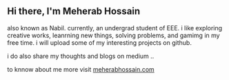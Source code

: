 ## Hi there, I'm Meherab Hossain

also known as Nabil. currently, an undergrad student of EEE. i like exploring creative works, leanrning new things, solving problems, and gamimg in my free time. i will upload some of my interesting projects on github.

i do also share my thoughts and blogs on medium ..

to knnow about me more visit <a href="https://meherabhossain.com" target="_blank">meherabhossain.com</a>


<!--
**meherabakanabil/meherabakanabil** is a ✨ _special_ ✨ repository because its `README.md` (this file) appears on your GitHub profile.

Here are some ideas to get you started:

- 🔭 I’m currently working on ...
- 🌱 I’m currently learning ...
- 👯 I’m looking to collaborate on ...
- 🤔 I’m looking for help with ...
- 💬 Ask me about ...
- 📫 How to reach me: ...
- 😄 Pronouns: ...
- ⚡ Fun fact: ...
-->
